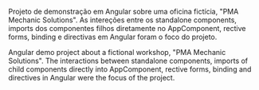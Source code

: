 Projeto de demonstração em Angular sobre uma oficina fictícia, "PMA Mechanic Solutions". As intereções entre os standalone components, imports dos componentes filhos diretamente no AppComponent, rective forms, binding e directivas em Angular foram o foco do projeto.

Angular demo project about a fictional workshop, "PMA Mechanic Solutions". The interactions between standalone components, imports of child components directly into AppComponent, rective forms, binding and directives in Angular were the focus of the project.